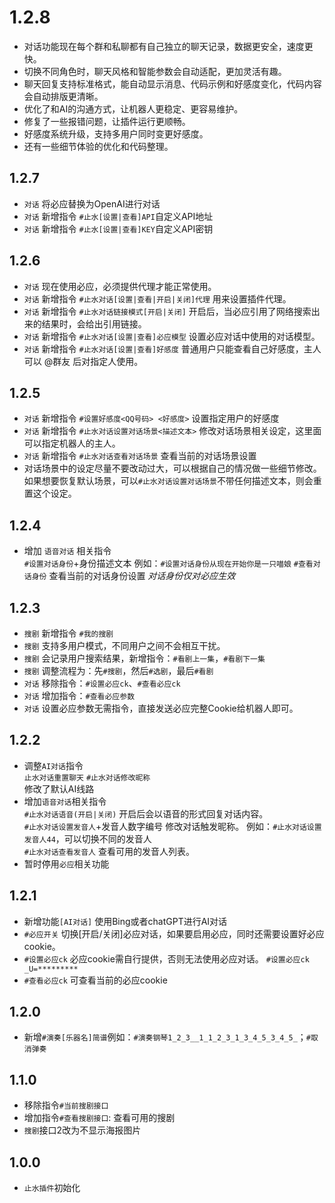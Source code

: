 # 1.2.8

* 对话功能现在每个群和私聊都有自己独立的聊天记录，数据更安全，速度更快。
* 切换不同角色时，聊天风格和智能参数会自动适配，更加灵活有趣。
* 聊天回复支持标准格式，能自动显示消息、代码示例和好感度变化，代码内容会自动排版更清晰。
* 优化了和AI的沟通方式，让机器人更稳定、更容易维护。
* 修复了一些报错问题，让插件运行更顺畅。
* 好感度系统升级，支持多用户同时变更好感度。
* 还有一些细节体验的优化和代码整理。

## 1.2.7  

* `对话` 将必应替换为OpenAI进行对话
* `对话` 新增指令 `#止水[设置|查看]API`自定义API地址
* `对话` 新增指令 `#止水[设置|查看]KEY`自定义API密钥

## 1.2.6  

* `对话` 现在使用必应，必须提供代理才能正常使用。
* `对话` 新增指令 `#止水对话[设置|查看|开启|关闭]代理` 用来设置插件代理。
* `对话` 新增指令 `#止水对话链接模式[开启|关闭]` 开启后，当必应引用了网络搜索出来的结果时，会给出引用链接。
* `对话` 新增指令 `#止水对话[设置|查看]必应模型` 设置必应对话中使用的对话模型。
* `对话` 新增指令 `#止水对话[设置|查看]好感度` 普通用户只能查看自己好感度，主人可以 @群友 后对指定人使用。

## 1.2.5

* `对话` 新增指令 `#设置好感度<QQ号码> <好感度>` 设置指定用户的好感度
* `对话` 新增指令 `#止水对话设置对话场景<描述文本>` 修改对话场景相关设定，这里面可以指定机器人的主人。
* `对话` 新增指令 `#止水对话查看对话场景` 查看当前的对话场景设置  
* 对话场景中的设定尽量不要改动过大，可以根据自己的情况做一些细节修改。
  如果想要恢复默认场景，可以`#止水对话设置对话场景`不带任何描述文本，则会重置这个设定。

## 1.2.4

* 增加 `语音对话` 相关指令  
  `#设置对话身份`+身份描述文本 例如：`#设置对话身份从现在开始你是一只喵娘`
  `#查看对话身份` 查看当前的对话身份设置
  *对话身份仅对必应生效*

## 1.2.3

* `搜剧` 新增指令 `#我的搜剧`  
* `搜剧` 支持多用户模式，不同用户之间不会相互干扰。
* `搜剧` 会记录用户搜索结果，新增指令：`#看剧上一集`，`#看剧下一集`
* `搜剧` 调整流程为：先`#搜剧`，然后`#选剧`，最后`#看剧`
* `对话` 移除指令：`#设置必应ck`、`#查看必应ck`
* `对话` 增加指令：`#查看必应参数`
* `对话` 设置必应参数无需指令，直接发送必应完整Cookie给机器人即可。

## 1.2.2

* 调整`AI对话`指令  
  `止水对话重置聊天` `#止水对话修改昵称`  
  修改了默认AI线路  
* 增加`语音对话`相关指令  
  `#止水对话语音(开启|关闭)` 开启后会以语音的形式回复对话内容。  
  `#止水对话设置发音人`+发音人数字编号  修改对话触发昵称。 例如：`#止水对话设置发音人44`，可以切换不同的发音人  
  `#止水对话查看发音人` 查看可用的发音人列表。  
* 暂时停用`必应`相关功能  

## 1.2.1

* 新增功能`[AI对话]` 使用Bing或者chatGPT进行AI对话  
* `#必应开关` 切换[开启/关闭]必应对话，如果要启用必应，同时还需要设置好必应cookie。  
* `#设置必应ck` 必应cookie需自行提供，否则无法使用必应对话。 `#设置必应ck _U=*********`  
* `#查看必应ck` 可查看当前的必应cookie  

## 1.2.0

* 新增`#演奏[乐器名]简谱`例如：`#演奏钢琴1_2_3__1_1_2_3_1_3_4_5_3_4_5_`；`#取消弹奏`  

## 1.1.0

* 移除指令`#当前搜剧接口`  
* 增加指令`#查看搜剧接口`: 查看可用的搜剧  
* `搜剧`接口2改为不显示海报图片  

## 1.0.0

* `止水插件`初始化
